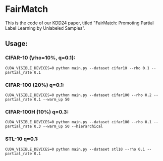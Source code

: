 # FairMatch
This is the code of our KDD24 paper, titled "FairMatch: Promoting Partial Label Learning by Unlabeled Samples".

## Usage:
### CIFAR-10 (\rho=10%, q=0.1):

```
CUDA_VISIBLE_DEVICES=0 python main.py --dataset cifar10 --rho 0.1 --partial_rate 0.1
```

### CIFAR-100 (20%) q=0.1:

```
CUDA_VISIBLE_DEVICES=0 python main.py --dataset cifar100 --rho 0.2 --partial_rate 0.1 --warm_up 50
```

### CIFAR-100H (10%) q=0.3:

```
CUDA_VISIBLE_DEVICES=0 python main.py --dataset cifar100 --rho 0.1 --partial_rate 0.3 --warm_up 50 --hierarchical
```

### STL-10 q=0.1:

```
CUDA_VISIBLE_DEVICES=0 python main.py --dataset stl10 --rho 0.1 --partial_rate 0.1
```

